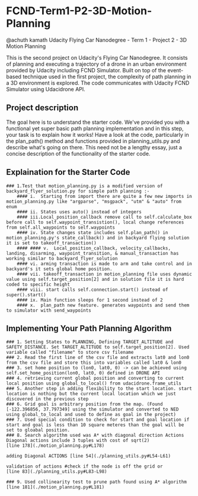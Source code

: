 # FCND-Term1-P2-3D-Motion-Planning
@achuth kamath
Udacity Flying Car Nanodegree - Term 1 - Project 2 - 3D Motion Planning

This is the second project on Udacity's Flying Car Nanodegree. It consists of planning and executing a trajectory of a drone in an urban environment provided by Udacity including FCND Simulator. Built on top of the event-based technique used in the first project, the complexity of path planning in a 3D environment is explored. The code communicates with Udacity FCND Simulator using Udacidrone API.


## Project description

The goal here is to understand the starter code. We've provided you with a functional yet super basic path planning implementation and in this step, your task is to explain how it works! Have a look at the code, particularly in the plan_path() method and functions provided in planning_utils.py and describe what's going on there. This need not be a lengthy essay, just a concise description of the functionality of the starter code. 

## Explaination for the Starter Code
	### 1.Test that motion_planning.py is a modified version of backyard_flyer_solution.py for simple path planning :- 
		#### i.  Starting from import there are quite a few new imports in motion_planning.py like "argparse", "msgpack", "utm" & "auto" from enum
		#### ii. States uses auto() instead of integers
		#### iii.Local_position_callback remove call to self.calculate_box before call to self.waypoint_transistion(), local change references from self.all_waypoints to self.waypoints
		#### iv. State changes state includes self.plan_path() in motion_planning.py's state_callback() and in backyard flying solution it is set to takeoff_transaction()
		#### #### v.  Local_position_callback, velocity_callbacks, landing, disarming, waypoint_transition, & manual_transaction has working similar to backyard_flyer_solution
		#### vi. arming transaction is made to arm and take control and in backyard's it sets global home position.
		#### vii. takeoff_transaction in motion_planning file uses dynamic value using self.target_position[2] and in solution file it is hard coded to specific height
		#### viii. start calls self.connection.start() instead of super().start()
		#### ix. Main function sleeps for 1 second instead of 2
		#### x.  plan_path new feature. generates waypoints and send them to simulator with send_waypoints

## Implementing Your Path Planning Algorithm
	### 1. Setting States to PLANNING, Defining TARGET_ALTITUDE and SAFETY_DISTANCE. Set TARGET_ALTITUDE to self.target_position[2]. Used variable called "filename" to store csv filename
	### 2. Read the first line of the csv file and extracts lat0 and lon0 from the csv file and store this into variables called lat0 & lon0
	### 3. set home position to (lon0, lat0, 0) -> can be achieved using self.set_home_position(lon0, lat0, 0) defined in DRONE API
	### 4. retrieving current global position and converting to current local position using global_to_local() from udacidrone.frame_utils
	### 5. Another step in adding flexibility to the start location. start location is nothing but the current local location which we just discovered in the previous step
	### 6. Grid goal is arbitrary position from the map. (Found [-122.396856, 37.797349] using the simulator and converted to NED using global_to_local and used to define as goal in the project)  
	### 7. Used special condition to check for start and goal location if start and goal is less than 10 square meteres than the goal will be set to gloabal position.
	### 8. Search algorithm used was A* with diagonal direction Actions Diagonal actions include 3 tuples with cost of sqrt(2)
	[line 178](./motion_planning.py#L178)
	
	adding Diagonal ACTIONS [line 54](./planning_utils.py#L54-L61)
	
	validation of actions #check if the node is off the grid or
	[line 83](./planning_utils.py#L83-L98)
		
	### 9. Used collinearity test to prune path found using A* algorithm [line 181](./motion_planning.py#L181)
